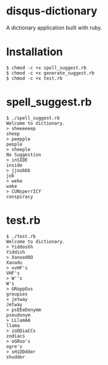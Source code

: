 disqus-dictionary
=================

A dictionary application built with ruby.

Installation
============

```
$ chmod -c +x spell_suggest.rb
$ chmod -c +x generate_suggest.rb
$ chmod -c +x test.rb
```

spell_suggest.rb
================

```
$ ./spell_suggest.rb 
Welcome to dictionary.
> sheeeeeep
sheep
> peepple
people
> sheeple
No Suggestion
> inSIDE
inside
> jjoobbb
job
> weke
wake
> CUNsperrICY
conspiracy
```

test.rb
=======

```
$ ./test.rb
Welcome to dictionary.
> Yiddoshh
Yiddish
> XanoodOO
Xanadu
> vvHF's
VHF's
> W''s
W's
> GRoppOus
groupies
> jetway
Jetway
> psEEeDonymm
pseudonym
> LLlamAA
llama
> zoDDiaCCs
zodiacs
> oGRoo's
ogre's
> sHiDDdder
shudder
```
